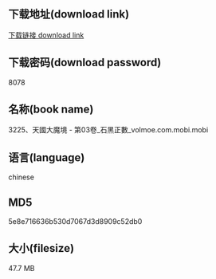 ## 下载地址(download link)
[下载链接 download link](https://voluble-croquembouche-d321dc.netlify.app/?s=3225%E3%80%81%E5%A4%A9%E5%9C%8B%E5%A4%A7%E9%AD%94%E5%A2%83+-+%E7%AC%AC03%E5%8D%B7_%E7%9F%B3%E9%BB%91%E6%AD%A3%E6%95%B8_volmoe.com.mobi)

## 下载密码(download password)
8078

## 名称(book name)
3225、天國大魔境 - 第03卷_石黑正數_volmoe.com.mobi.mobi

## 语言(language)
chinese

## MD5
5e8e716636b530d7067d3d8909c52db0

## 大小(filesize)
47.7 MB
